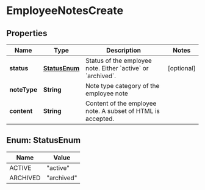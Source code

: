 
# EmployeeNotesCreate

## Properties
Name | Type | Description | Notes
------------ | ------------- | ------------- | -------------
**status** | [**StatusEnum**](#StatusEnum) | Status of the employee note. Either &#x60;active&#x60; or &#x60;archived&#x60;. |  [optional]
**noteType** | **String** | Note type category of the employee note | 
**content** | **String** | Content of the employee note. A subset of HTML is accepted. | 


<a name="StatusEnum"></a>
## Enum: StatusEnum
Name | Value
---- | -----
ACTIVE | &quot;active&quot;
ARCHIVED | &quot;archived&quot;



